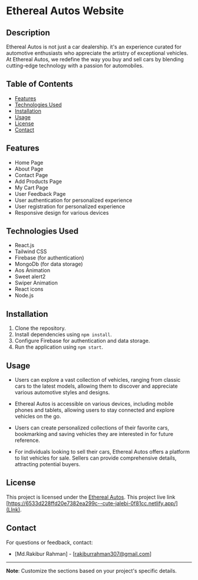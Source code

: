 # Ethereal Autos Website

## Description
Ethereal Autos is not just a car dealership. it's an experience curated for automotive enthusiasts who appreciate the artistry of exceptional vehicles. At Ethereal Autos, we redefine the way you buy and sell cars by blending cutting-edge technology with a passion for automobiles.

## Table of Contents
- [Features](#features)
- [Technologies Used](#technologies-used)
- [Installation](#installation)
- [Usage](#usage)
- [License](#license)
- [Contact](#contact)

## Features

- Home Page
- About Page
- Contact Page
- Add Products Page
- My Cart Page
- User Feedback Page
- User authentication for personalized experience
- User registration for personalized experience
- Responsive design for various devices

## Technologies Used
- React.js
- Tailwind CSS
- Firebase (for authentication)
- MongoDb (for data storage)
- Aos Animation
- Sweet alert2
- Swiper Animation
- React icons
- Node.js


## Installation
1. Clone the repository.
2. Install dependencies using `npm install`.
3. Configure Firebase for authentication and data storage.
4. Run the application using `npm start`.

## Usage
- Users can explore a vast collection of vehicles, ranging from classic cars to the latest models, allowing them to discover and appreciate various automotive styles and designs.

- Ethereal Autos is accessible on various devices, including mobile phones and tablets, allowing users to stay connected and explore vehicles on the go.

- Users can create personalized collections of their favorite cars, bookmarking and saving vehicles they are interested in for future reference.

- For individuals looking to sell their cars, Ethereal Autos offers a platform to list vehicles for sale. Sellers can provide comprehensive details, attracting potential buyers.

## License
This project is licensed under the [Ethereal Autos](LICENSE).
This project live link [https://6533d228ffd20e7382ea299c--cute-jalebi-0f81cc.netlify.app/](LInk).

## Contact
For questions or feedback, contact:
- [Md.Rakibur Rahman] - [rakiburrahman307@gmail.com]


---
**Note**: Customize the sections based on your project's specific details.
